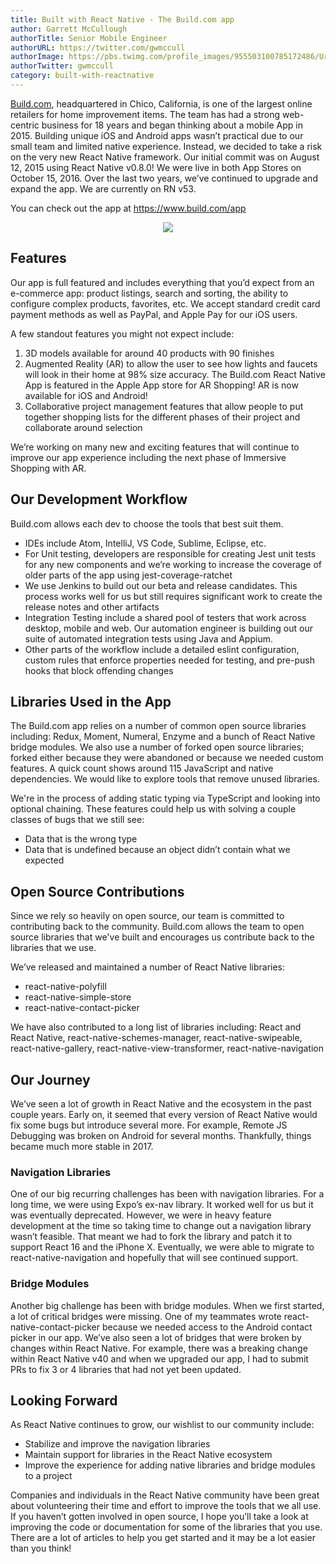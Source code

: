 ```yaml
---
title: Built with React Native - The Build.com app
author: Garrett McCullough
authorTitle: Senior Mobile Engineer
authorURL: https://twitter.com/gwmccull
authorImage: https://pbs.twimg.com/profile_images/955503100785172486/UrMKkQXc_400x400.jpg
authorTwitter: gwmccull
category: built-with-reactnative
---
```


[Build.com](https://www.build.com/), headquartered in Chico, California, is one of the largest online retailers for home improvement items. The team has had a strong web-centric business for 18 years and began thinking about a mobile App in 2015. Building unique iOS and Android apps wasn’t practical due to our small team and limited native experience. Instead, we decided to take a risk on the very new React Native framework. Our initial commit was on August 12, 2015 using React Native v0.8.0! We were live in both App Stores on October 15, 2016. Over the last two years, we’ve continued to upgrade and expand the app. We are currently on RN v53.

You can check out the app at https://www.build.com/app

<p align="center">
  <img src="/react-native/blog/assets/build-com-blog-image.jpg" />
</p>

## Features

Our app is full featured and includes everything that you’d expect from an e-commerce app: product listings, search and sorting, the ability to configure complex products, favorites, etc. We accept standard credit card payment methods as well as PayPal, and Apple Pay for our iOS users.

A few standout features you might not expect include:

1.  3D models available for around 40 products with 90 finishes
2.  Augmented Reality (AR) to allow the user to see how lights and faucets will look in their home at 98% size accuracy. The Build.com React Native App is featured in the Apple App store for AR Shopping! AR is now available for iOS and Android!
3.  Collaborative project management features that allow people to put together shopping lists for the different phases of their project and collaborate around selection

We’re working on many new and exciting features that will continue to improve our app experience including the next phase of Immersive Shopping with AR.

## Our Development Workflow

Build.com allows each dev to choose the tools that best suit them.

* IDEs include Atom, IntelliJ, VS Code, Sublime, Eclipse, etc.
* For Unit testing, developers are responsible for creating Jest unit tests for any new components and we’re working to increase the coverage of older parts of the app using jest-coverage-ratchet
* We use Jenkins to build out our beta and release candidates. This process works well for us but still requires significant work to create the release notes and other artifacts
* Integration Testing include a shared pool of testers that work across desktop, mobile and web. Our automation engineer is building out our suite of automated integration tests using Java and Appium.
* Other parts of the workflow include a detailed eslint configuration, custom rules that enforce properties needed for testing, and pre-push hooks that block offending changes

## Libraries Used in the App

The Build.com app relies on a number of common open source libraries including: Redux, Moment, Numeral, Enzyme and a bunch of React Native bridge modules. We also use a number of forked open source libraries; forked either because they were abandoned or because we needed custom features. A quick count shows around 115 JavaScript and native dependencies. We would like to explore tools that remove unused libraries.

We're in the process of adding static typing via TypeScript and looking into optional chaining. These features could help us with solving a couple classes of bugs that we still see:

* Data that is the wrong type
* Data that is undefined because an object didn’t contain what we expected

## Open Source Contributions

Since we rely so heavily on open source, our team is committed to contributing back to the community. Build.com allows the team to open source libraries that we've built and encourages us contribute back to the libraries that we use.

We’ve released and maintained a number of React Native libraries:

* react-native-polyfill
* react-native-simple-store
* react-native-contact-picker

We have also contributed to a long list of libraries including: React and React Native, react-native-schemes-manager, react-native-swipeable, react-native-gallery, react-native-view-transformer, react-native-navigation

## Our Journey

We’ve seen a lot of growth in React Native and the ecosystem in the past couple years. Early on, it seemed that every version of React Native would fix some bugs but introduce several more. For example, Remote JS Debugging was broken on Android for several months. Thankfully, things became much more stable in 2017.

### Navigation Libraries

One of our big recurring challenges has been with navigation libraries. For a long time, we were using Expo’s ex-nav library. It worked well for us but it was eventually deprecated. However, we were in heavy feature development at the time so taking time to change out a navigation library wasn’t feasible. That meant we had to fork the library and patch it to support React 16 and the iPhone X. Eventually, we were able to migrate to react-native-navigation and hopefully that will see continued support.

### Bridge Modules

Another big challenge has been with bridge modules. When we first started, a lot of critical bridges were missing. One of my teammates wrote react-native-contact-picker because we needed access to the Android contact picker in our app. We’ve also seen a lot of bridges that were broken by changes within React Native. For example, there was a breaking change within React Native v40 and when we upgraded our app, I had to submit PRs to fix 3 or 4 libraries that had not yet been updated.

## Looking Forward

As React Native continues to grow, our wishlist to our community include:

* Stabilize and improve the navigation libraries
* Maintain support for libraries in the React Native ecosystem
* Improve the experience for adding native libraries and bridge modules to a project

Companies and individuals in the React Native community have been great about volunteering their time and effort to improve the tools that we all use. If you haven’t gotten involved in open source, I hope you’ll take a look at improving the code or documentation for some of the libraries that you use. There are a lot of articles to help you get started and it may be a lot easier than you think!
